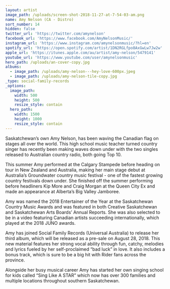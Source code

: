 ```yaml
---
layout: artist
image_path: /uploads/screen-shot-2018-11-27-at-7-54-03-am.png
name: Amy Nelson (CA - Distro)
sort_number: 14
hidden: false
twitter_url: 'https://twitter.com/amynelson'
facebook_url: 'https://www.facebook.com/AmyNelsonMusic/'
instagram_url: 'https://www.instagram.com/amynelsonmusic/?hl=en'
spotify_url: 'https://open.spotify.com/artist/1DN2RGLfpo8AxGwLw7Jw2w'
apple_url: 'https://itunes.apple.com/au/artist/amy-nelson/5479141'
youtube_url: 'https://www.youtube.com/user/amynelsonmusic'
hero_path: /uploads/an-cover-copy.jpg
albums:
  - image_path: /uploads/amy-nelson---hey-love-600px.jpeg
  - image_path: /uploads/amy-nelson-tile-copy.jpg
_type: social-family-records
_options:
  image_path:
    width: 500
    height: 500
    resize_style: contain
  hero_path:
    width: 1500
    height: 1000
    resize_style: contain
---
```


Saskatchewan’s own Amy Nelson, has been waving the Canadian flag on stages all over the world. This high school music teacher turned country singer has recently been making waves down under with the two singles released to Australian country radio, both going Top 10.

This summer Amy performed at the Calgary Stampede before heading on tour in New Zealand and Australia, making her main stage debut at Australia’s Groundwater country music festival - one of the fastest growing country festivals down under. She finished off the summer performing before headliners Kip More and Craig Morgan at the Queen City Ex and made an appearance at Alberta’s Big Valley Jamboree.

Amy was named the 2018 Entertainer of the Year at the Saskatchewan Country Music Awards and was featured in both Creative Saskatchewan and Saskatchewan Arts Boards’ Annual Reports. She was also selected to be in a video featuring Canadian artists succeeding internationally, which played at the 2018 JUNO awards. 

Amy has joined Social Family Records (Universal Australia) to release her third album, which will be released as a pre-sale on August 28, 2018. This new material features her strong vocal ability through fun, catchy, melodies and lyrics fueled by her self-proclaimed “bad luck” in love. It also includes a bonus track, which is sure to be a big hit with Rider fans across the province. 

Alongside her busy musical career Amy has started her own singing school for kids called “Sing Like A STAR” which now has over 300 families and multiple locations throughout southern Saskatchewan.